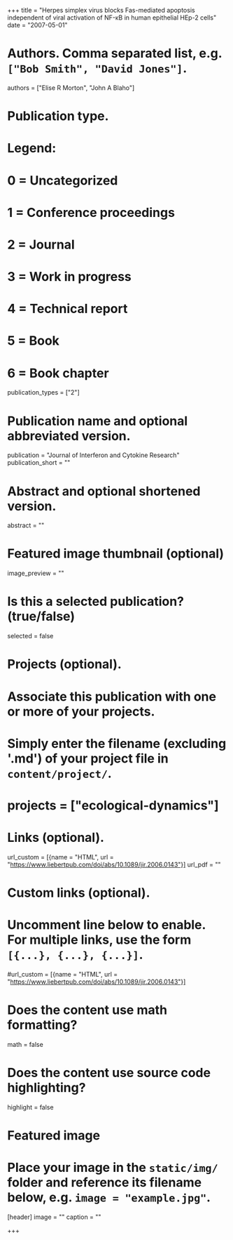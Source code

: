 +++
title = "Herpes simplex virus blocks Fas-mediated apoptosis independent of viral activation of NF-κB in human epithelial HEp-2 cells"
date = "2007-05-01"

# Authors. Comma separated list, e.g. `["Bob Smith", "David Jones"]`.
authors = ["Elise R Morton", "John A Blaho"]

# Publication type.
# Legend:
# 0 = Uncategorized
# 1 = Conference proceedings
# 2 = Journal
# 3 = Work in progress
# 4 = Technical report
# 5 = Book
# 6 = Book chapter
publication_types = ["2"]

# Publication name and optional abbreviated version.
publication = "Journal of Interferon and Cytokine Research"
publication_short = ""

# Abstract and optional shortened version.
abstract = ""
# Featured image thumbnail (optional)
image_preview = ""

# Is this a selected publication? (true/false)
selected = false

# Projects (optional).
#   Associate this publication with one or more of your projects.
#   Simply enter the filename (excluding '.md') of your project file in `content/project/`.
# projects = ["ecological-dynamics"]

# Links (optional).
url_custom = [{name = "HTML", url = "https://www.liebertpub.com/doi/abs/10.1089/jir.2006.0143"}]
url_pdf = ""

# Custom links (optional).
#   Uncomment line below to enable. For multiple links, use the form `[{...}, {...}, {...}]`.
#url_custom = [{name = "HTML", url = "https://www.liebertpub.com/doi/abs/10.1089/jir.2006.0143"}]

# Does the content use math formatting?
math = false

# Does the content use source code highlighting?
highlight = false

# Featured image
# Place your image in the `static/img/` folder and reference its filename below, e.g. `image = "example.jpg"`.
[header]
image = ""
caption = ""

+++